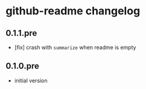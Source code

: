 # github-readme changelog

## 0.1.1.pre

- [fix] crash with `summarize` when readme is empty

## 0.1.0.pre

- initial version
